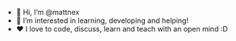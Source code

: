 - 👋 Hi, I’m @mattnex
- 👀 I’m interested in learning, developing and helping!
- ❤️ I love to code, discuss, learn and teach with an open mind :D
